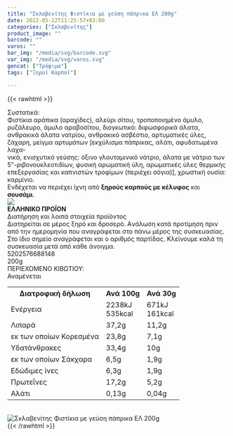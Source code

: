 ```yaml
---
title: "Σκλαβενίτης Φιστίκια με γεύση πάπρικα ΕΛ 200g"
date: 2022-05-22T11:25:57+03:00
categories: ["Σκλαβενίτης"]
product_image: ""
barcode: ""
varos: ""
bar_img: "/media/svg/barcode.svg"
var_img: "/media/svg/varos.svg"
gencat: ["Τρόφιμα"]
tags: ["Ξηροί Καρποί"]

---
```

{{< rawhtml >}}

<div class="sload501"><div class="product"><div id="sistatika">Συστατικά:</div><div class="alltext">Φιστίκια αράπικα (αραχίδες), αλεύρι σίτου, τροποποιημένο άμυλο, ρυζάλευρο, άμυλο αραβοσίτου, διογκωτικό: διφωσφορικά άλατα, ανθρακικά άλατα νατρίου, ανθρακικό ασβέστιο, αρτυματικές ύλες, ζάχαρη, μείγμα αρτυμάτων [εκχύλισμα πάπρικας, αλάτι, αφυδατωμένα λαχα-<br>νικά, ενισχυτικό γεύσης: όξινο γλουταμινικό νάτριο, άλατα με νάτριο των 5"-ριβονουκλεοτιδίων, φυσική αρωματική ύλη, αρωματικές ύλες θερμικής επεξεργασίας και καπνιστών τροφίμων (περιέχει σόγια)], χρωστική ουσία: καρμίνιο.<br>Ενδέχεται να περιέχει ίχνη από <b>ξηρούς καρπούς με κέλυφος</b> και <b>σουσάμι</b>.</div><div id="flag"><div id="flagimage"><img src="/media/icons/gr.svg"></div><span id="flagtext"><b>ΕΛΛΗΝΙΚΟ ΠΡΟΪΟΝ</b></span></div><div id="loipa">Διατήρηση και λοιπά στοιχεία προϊόντος</div><div class="alltext">Διατηρείται σε μέρος ξηρό και δροσερό. Aνάλωση κατά προτίμηση πριν από την ημερομηνία που αναγράφεται στο πάνω μέρος της συσκευασίας. Στο ίδιο σημείο αναγράφεται και ο αριθμός παρτίδας. Κλείνουμε καλά τη συσκευασία μετά από κάθε άνοιγμα.</div><div id="barcode"><div id="barimage1"></div><span id="bartext">5202576688148</span></div><div id="varos"><div id="varosimage1"></div><span id="varostext">200g</span></div><div id="kivotio">ΠΕΡΙΕΧΟΜΕΝΟ ΚΙΒΩΤΙΟΥ:<br>Αναμένεται</div><div class="tabout"><table id="diatable"><tbody><tr><th>Διατροφική δήλωση</th><th>Ανά 100g</th><th>Ανά 30g</th></tr><tr><td class="texr2">Ενέργεια</td><td class="texr">2238kJ<br>535kcal</td><td class="texr">671kJ<br>161kcal</td></tr><tr><td class="texr2">Λιπαρά</td><td class="texr">37,2g</td><td class="texr">11,2g</td></tr><tr><td class="gray">εκ των οποίων Κορεσµένα</td><td class="gray2">23,8g</td><td class="gray2">7,1g</td></tr><tr><td class="texr2">Yδατάνθρακες</td><td class="texr">33,4g</td><td class="texr">10g</td></tr><tr><td class="gray">εκ των οποίων Σάκχαρα</td><td class="gray2">6,5g</td><td class="gray2">1,9g</td></tr><tr><td class="texr2">Eδώδιμες ίνες</td><td class="texr">6,3g</td><td class="texr">1,9g</td></tr><tr><td class="texr2">Πρωτεΐνες</td><td class="texr">17,2g</td><td class="texr">5,2g</td></tr><tr><td class="texr2">Αλάτι</td><td class="texr">0,13g</td><td class="texr">0,04g</td></tr></tbody></table></div><br><div class="pimg"><img alt="Σκλαβενίτης Φιστίκια με γεύση πάπρικα ΕΛ 200g" title="Σκλαβενίτης Φιστίκια με γεύση πάπρικα ΕΛ 200g" src="/media/images/sklavenitis-fistikia-me-geush-paprika-el-200g.jpg"></div></div></div>
{{< /rawhtml >}}


